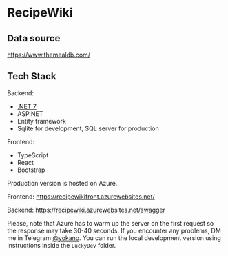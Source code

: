 # RecipeWiki
## Data source
https://www.themealdb.com/
## Tech Stack
Backend:
- [.NET 7](https://dotnet.microsoft.com/en-us/download/dotnet/7.0)
- ASP.NET
- Entity framework
- Sqlite for development, SQL server for production
  
Frontend:
- TypeScript
- React
- Bootstrap

Production version is hosted on Azure.

Frontend: https://recipewikifront.azurewebsites.net/

Backend: https://recipewiki.azurewebsites.net/swagger

Please, note that Azure has to warm up the server on the first request so the response may take 30-40 seconds. If you encounter any problems, DM me in Telegram [@yokano](https://t.me/yokano).
You can run the local development version using instructions inside the `LuckyDev` folder.

